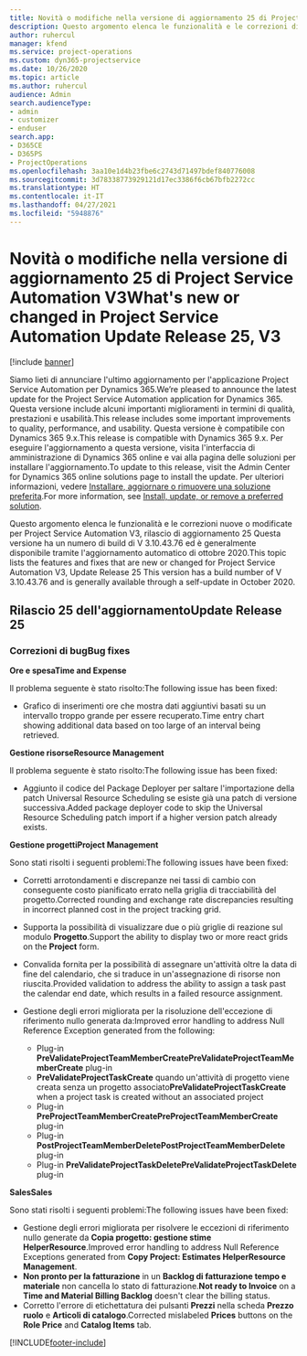 ```yaml
---
title: Novità o modifiche nella versione di aggiornamento 25 di Project Service Automation V3
description: Questo argomento elenca le funzionalità e le correzioni disponibili nella versione di aggiornamento 25 di Project Service Automation V3.
author: ruhercul
manager: kfend
ms.service: project-operations
ms.custom: dyn365-projectservice
ms.date: 10/26/2020
ms.topic: article
ms.author: ruhercul
audience: Admin
search.audienceType:
- admin
- customizer
- enduser
search.app:
- D365CE
- D365PS
- ProjectOperations
ms.openlocfilehash: 3aa10e1d4b23fbe6c2743d71497bdef840776008
ms.sourcegitcommit: 3d78338773929121d17ec3386f6cb67bfb2272cc
ms.translationtype: HT
ms.contentlocale: it-IT
ms.lasthandoff: 04/27/2021
ms.locfileid: "5948876"
---
```

# <a name="whats-new-or-changed-in-project-service-automation-update-release-25-v3"></a><span data-ttu-id="16cdc-103">Novità o modifiche nella versione di aggiornamento 25 di Project Service Automation V3</span><span class="sxs-lookup"><span data-stu-id="16cdc-103">What's new or changed in Project Service Automation Update Release 25, V3</span></span>

[!include [banner](../includes/psa-now-project-operations.md)]

<span data-ttu-id="16cdc-104">Siamo lieti di annunciare l'ultimo aggiornamento per l'applicazione Project Service Automation per Dynamics 365.</span><span class="sxs-lookup"><span data-stu-id="16cdc-104">We’re pleased to announce the latest update for the Project Service Automation application for Dynamics 365.</span></span> <span data-ttu-id="16cdc-105">Questa versione include alcuni importanti miglioramenti in termini di qualità, prestazioni e usabilità.</span><span class="sxs-lookup"><span data-stu-id="16cdc-105">This release includes some important improvements to quality, performance, and usability.</span></span> <span data-ttu-id="16cdc-106">Questa versione è compatibile con Dynamics 365 9.x.</span><span class="sxs-lookup"><span data-stu-id="16cdc-106">This release is compatible with Dynamics 365 9.x.</span></span> <span data-ttu-id="16cdc-107">Per eseguire l'aggiornamento a questa versione, visita l'interfaccia di amministrazione di Dynamics 365 online e vai alla pagina delle soluzioni per installare l'aggiornamento.</span><span class="sxs-lookup"><span data-stu-id="16cdc-107">To update to this release, visit the Admin Center for Dynamics 365 online solutions page to install the update.</span></span> <span data-ttu-id="16cdc-108">Per ulteriori informazioni, vedere [Installare, aggiornare o rimuovere una soluzione preferita](/power-platform/admin/install-remove-preferred-solution).</span><span class="sxs-lookup"><span data-stu-id="16cdc-108">For more information, see [Install, update, or remove a preferred solution](/power-platform/admin/install-remove-preferred-solution).</span></span>

<span data-ttu-id="16cdc-109">Questo argomento elenca le funzionalità e le correzioni nuove o modificate per Project Service Automation V3, rilascio di aggiornamento 25 Questa versione ha un numero di build di V 3.10.43.76 ed è generalmente disponibile tramite l'aggiornamento automatico di ottobre 2020.</span><span class="sxs-lookup"><span data-stu-id="16cdc-109">This topic lists the features and fixes that are new or changed for Project Service Automation V3, Update Release 25 This version has a build number of V 3.10.43.76 and is generally available through a self-update in October 2020.</span></span>

## <a name="update-release-25"></a><span data-ttu-id="16cdc-110">Rilascio 25 dell'aggiornamento</span><span class="sxs-lookup"><span data-stu-id="16cdc-110">Update Release 25</span></span>

### <a name="bug-fixes"></a><span data-ttu-id="16cdc-111">Correzioni di bug</span><span class="sxs-lookup"><span data-stu-id="16cdc-111">Bug fixes</span></span>

<span data-ttu-id="16cdc-112">**Ore e spesa**</span><span class="sxs-lookup"><span data-stu-id="16cdc-112">**Time and Expense**</span></span>

<span data-ttu-id="16cdc-113">Il problema seguente è stato risolto:</span><span class="sxs-lookup"><span data-stu-id="16cdc-113">The following issue has been fixed:</span></span>

- <span data-ttu-id="16cdc-114">Grafico di inserimenti ore che mostra dati aggiuntivi basati su un intervallo troppo grande per essere recuperato.</span><span class="sxs-lookup"><span data-stu-id="16cdc-114">Time entry chart showing additional data based on too large of an interval being retrieved.</span></span>

<span data-ttu-id="16cdc-115">**Gestione risorse**</span><span class="sxs-lookup"><span data-stu-id="16cdc-115">**Resource Management**</span></span>

<span data-ttu-id="16cdc-116">Il problema seguente è stato risolto:</span><span class="sxs-lookup"><span data-stu-id="16cdc-116">The following issue has been fixed:</span></span>

- <span data-ttu-id="16cdc-117">Aggiunto il codice del Package Deployer per saltare l'importazione della patch Universal Resource Scheduling se esiste già una patch di versione successiva.</span><span class="sxs-lookup"><span data-stu-id="16cdc-117">Added package deployer code to skip the Universal Resource Scheduling patch import if a higher version patch already exists.</span></span>

<span data-ttu-id="16cdc-118">**Gestione progetti**</span><span class="sxs-lookup"><span data-stu-id="16cdc-118">**Project Management**</span></span>

<span data-ttu-id="16cdc-119">Sono stati risolti i seguenti problemi:</span><span class="sxs-lookup"><span data-stu-id="16cdc-119">The following issues have been fixed:</span></span>

- <span data-ttu-id="16cdc-120">Corretti arrotondamenti e discrepanze nei tassi di cambio con conseguente costo pianificato errato nella griglia di tracciabilità del progetto.</span><span class="sxs-lookup"><span data-stu-id="16cdc-120">Corrected rounding and exchange rate discrepancies resulting in incorrect planned cost in the project tracking grid.</span></span>
- <span data-ttu-id="16cdc-121">Supporta la possibilità di visualizzare due o più griglie di reazione sul modulo **Progetto**.</span><span class="sxs-lookup"><span data-stu-id="16cdc-121">Support the ability to display two or more react grids on the **Project** form.</span></span>
- <span data-ttu-id="16cdc-122">Convalida fornita per la possibilità di assegnare un'attività oltre la data di fine del calendario, che si traduce in un'assegnazione di risorse non riuscita.</span><span class="sxs-lookup"><span data-stu-id="16cdc-122">Provided validation to address the ability to assign a task past the calendar end date, which results in a failed resource assignment.</span></span>
- <span data-ttu-id="16cdc-123">Gestione degli errori migliorata per la risoluzione dell'eccezione di riferimento nullo generata da:</span><span class="sxs-lookup"><span data-stu-id="16cdc-123">Improved error handling to address Null Reference Exception generated from the following:</span></span>

    - <span data-ttu-id="16cdc-124">Plug-in **PreValidateProjectTeamMemberCreate**</span><span class="sxs-lookup"><span data-stu-id="16cdc-124">**PreValidateProjectTeamMemberCreate** plug-in</span></span>
    - <span data-ttu-id="16cdc-125">**PreValidateProjectTaskCreate** quando un'attività di progetto viene creata senza un progetto associato</span><span class="sxs-lookup"><span data-stu-id="16cdc-125">**PreValidateProjectTaskCreate** when a project task is created without an associated project</span></span>
    - <span data-ttu-id="16cdc-126">Plug-in **PreProjectTeamMemberCreate**</span><span class="sxs-lookup"><span data-stu-id="16cdc-126">**PreProjectTeamMemberCreate** plug-in</span></span>
    - <span data-ttu-id="16cdc-127">Plug-in **PostProjectTeamMemberDelete**</span><span class="sxs-lookup"><span data-stu-id="16cdc-127">**PostProjectTeamMemberDelete** plug-in</span></span>
    - <span data-ttu-id="16cdc-128">Plug-in **PreValidateProjectTaskDelete**</span><span class="sxs-lookup"><span data-stu-id="16cdc-128">**PreValidateProjectTaskDelete** plug-in</span></span>

<span data-ttu-id="16cdc-129">**Sales**</span><span class="sxs-lookup"><span data-stu-id="16cdc-129">**Sales**</span></span>

<span data-ttu-id="16cdc-130">Sono stati risolti i seguenti problemi:</span><span class="sxs-lookup"><span data-stu-id="16cdc-130">The following issues have been fixed:</span></span>

- <span data-ttu-id="16cdc-131">Gestione degli errori migliorata per risolvere le eccezioni di riferimento nullo generate da **Copia progetto: gestione stime HelperResource**.</span><span class="sxs-lookup"><span data-stu-id="16cdc-131">Improved error handling to address Null Reference Exceptions generated from **Copy Project: Estimates HelperResource Management**.</span></span>
- <span data-ttu-id="16cdc-132">**Non pronto per la fatturazione** in un **Backlog di fatturazione tempo e materiale** non cancella lo stato di fatturazione.</span><span class="sxs-lookup"><span data-stu-id="16cdc-132">**Not ready to Invoice** on a **Time and Material Billing Backlog** doesn't clear the billing status.</span></span>
- <span data-ttu-id="16cdc-133">Corretto l'errore di etichettatura dei pulsanti **Prezzi** nella scheda **Prezzo ruolo** e **Articoli di catalogo**.</span><span class="sxs-lookup"><span data-stu-id="16cdc-133">Corrected mislabeled **Prices** buttons on the **Role Price** and **Catalog Items** tab.</span></span>


[!INCLUDE[footer-include](../includes/footer-banner.md)]